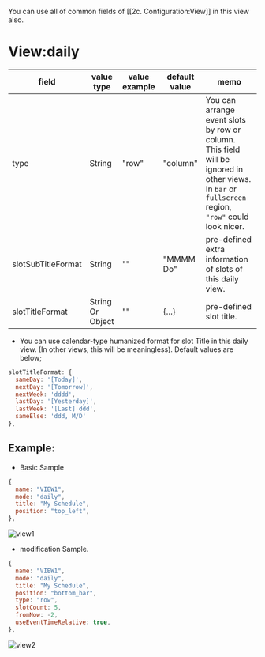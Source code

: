 You can use all of common fields of [[2c. Configuration:View]] in this view also.

# View:daily
|field |value type |value example |default value |memo |
|---|---|---|---|---|
|type |String |"row" |"column" | You can arrange event slots by row or column. This field will be ignored in other views. In `bar` or `fullscreen` region, `"row"` could look nicer.
|slotSubTitleFormat |String |"" |"MMMM Do" |pre-defined extra information of slots of this daily view.
|slotTitleFormat |String Or Object |"" | {...} |pre-defined slot title.
- You can use calendar-type humanized format for slot Title in this daily view. (In other views, this will be meaningless). Default values are below;
```js
slotTitleFormat: {
  sameDay: '[Today]',
  nextDay: '[Tomorrow]',
  nextWeek: 'dddd',
  lastDay: '[Yesterday]',
  lastWeek: '[Last] ddd',
  sameElse: 'ddd, M/D'
},
```

## Example:
- Basic Sample
```js
{
  name: "VIEW1",
  mode: "daily",
  title: "My Schedule",
  position: "top_left",
},
```
![view1](https://github.com/eouia/MMM-CalendarExt2/blob/master/screenshot/view1.png)
- modification Sample.
```js
{
  name: "VIEW1",
  mode: "daily",
  title: "My Schedule",
  position: "bottom_bar",
  type: "row",
  slotCount: 5,
  fromNow: -2,
  useEventTimeRelative: true,
},
```
![view2](https://github.com/eouia/MMM-CalendarExt2/blob/master/screenshot/view2.png)

